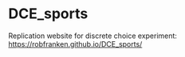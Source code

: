 # DCE_sports
Replication website for discrete choice experiment: https://robfranken.github.io/DCE_sports/
